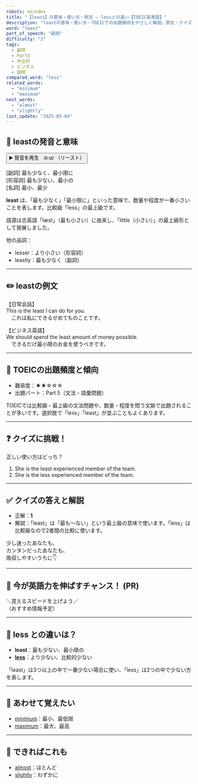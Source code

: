 ```yaml
---
robots: noindex
title: "【least】の意味・使い方・例文 ― lessとの違い【TOEIC英単語】"
description: "leastの意味・使い方・TOEICでの出題傾向をやさしく解説。例文・クイズ付きでlessとの違いもわかりやすく学べます。"
word: "least"
part_of_speech: "副詞"
difficulty: "2"
tags:
  - 副詞
  - Part5
  - 中立的
  - ビジネス
  - 説明
compared_word: "less"
related_words:
  - "minimum"
  - "maximum"
next_words:
  - "almost"
  - "slightly"
last_update: "2025-05-04"
---
```


## 🔰 leastの発音と意味

<button class="play-audio" onclick="playTTS('least')">
  <span class="play-audio-main">
    ▶️ 発音を再生　/liːst/
  </span>
  <span class="play-audio-sub">
    （リースト）
  </span>
</button>

[副詞] 最も少なく、最小限に  
[形容詞] 最も少ない、最小の  
[名詞] 最小、最少

**least** は、「最も少なく」「最小限に」といった意味で、数量や程度が一番小さいことを表します。比較級「less」の最上級です。

語源は古英語「læst」（最も小さい）に由来し、「little（小さい）」の最上級形として発展しました。

他の品詞：  
- lesser：より小さい（形容詞）
- leastly：最も少なく（副詞）

---

## ✏️ leastの例文

【日常会話】  
This is the least I can do for you.  
　これは私にできるせめてものことです。

【ビジネス英語】  
We should spend the least amount of money possible.  
　できるだけ最小限のお金を使うべきです。

---

## 🎯 TOEICの出題頻度と傾向

- 難易度：★★☆☆☆
- 出題パート：Part 5（文法・語彙問題）

TOEICでは比較級・最上級の文法問題や、数量・程度を問う文脈で出題されることが多いです。選択肢で「less」「least」が並ぶこともよくあります。

---

## ❓ クイズに挑戦！

正しい使い方はどっち？

1. She is the least experienced member of the team.  
2. She is the less experienced member of the team.

---

## ✅ クイズの答えと解説

- 正解：**1**
- 解説：「least」は「最も～ない」という最上級の意味で使います。「less」は比較級なので2者間の比較に使います。

少し迷ったあなたも、  
カンタンだったあなたも、  
吸収しやすいうちに👇️

---

## 🚀 今が英語力を伸ばすチャンス！ (PR)

<div class="info-center">
＼覚えるスピードを上げよう／<br>  
（おすすめ情報予定）
</div>

---

## 🤔  less との違いは？

- **least**：最も少ない、最小限の
- **[less](/less)**：より少ない、比較的少ない

「least」は3つ以上の中で一番少ない場合に使い、「less」は2つの中で少ない方を表します。

---

## 🧩 あわせて覚えたい

- [minimum](/minimum)：最小、最低限
- [maximum](/maximum)：最大、最高

---

## 📖 できればこれも

- [almost](/almost)：ほとんど
- [slightly](/slightly)：わずかに

<!-- cvid: aid41_bid17 -->
